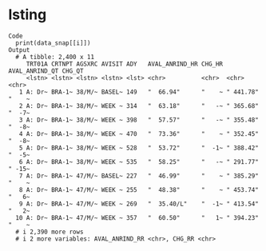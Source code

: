 # lsting

    Code
      print(data_snap[[i]])
    Output
      # A tibble: 2,400 x 11
         TRT01A CRTNPT AGSXRC AVISIT ADY   AVAL_ANRIND_HR CHG_HR AVAL_ANRIND_QT CHG_QT
         <lstn> <lstn> <lstn> <lstn> <lst> <chr>          <chr>  <chr>          <chr> 
       1 A: Dr~ BRA-1~ 38/M/~ BASEL~ 149   "  66.94"      "    ~ " 441.78"      "    ~
       2 A: Dr~ BRA-1~ 38/M/~ WEEK ~ 314   "  63.18"      "   -~ " 365.68"      "  -7~
       3 A: Dr~ BRA-1~ 38/M/~ WEEK ~ 398   "  57.57"      "   -~ " 355.48"      "  -8~
       4 A: Dr~ BRA-1~ 38/M/~ WEEK ~ 470   "  73.36"      "    ~ " 352.45"      "  -8~
       5 A: Dr~ BRA-1~ 38/M/~ WEEK ~ 528   "  53.72"      "  -1~ " 388.42"      "  -5~
       6 A: Dr~ BRA-1~ 38/M/~ WEEK ~ 535   "  58.25"      "   -~ " 291.77"      " -15~
       7 A: Dr~ BRA-1~ 47/M/~ BASEL~ 227   "  46.99"      "    ~ " 385.29"      "    ~
       8 A: Dr~ BRA-1~ 47/M/~ WEEK ~ 255   "  48.38"      "    ~ " 453.74"      "   6~
       9 A: Dr~ BRA-1~ 47/M/~ WEEK ~ 269   "  35.40/L"    "  -1~ " 413.54"      "   2~
      10 A: Dr~ BRA-1~ 47/M/~ WEEK ~ 357   "  60.50"      "   1~ " 394.23"      "    ~
      # i 2,390 more rows
      # i 2 more variables: AVAL_ANRIND_RR <chr>, CHG_RR <chr>

